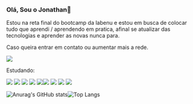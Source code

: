 ### Olá, Sou o Jonathan👋  
Estou na reta final do bootcamp da labenu e estou em busca de colocar tudo que aprendi / aprendendo em pratica, afinal se atualizar das tecnologias e aprender as novas nunca para.

Caso queira entrar em contato ou aumentar mais a rede.

[<img src="https://img.shields.io/badge/linkedin-%230077B5.svg?&style=for-the-badge&logo=linkedin&logoColor=white" />](https://www.linkedin.com/in/jonathan-andrade-b5b7a1189/) 

Estudando:

<img src="https://img.shields.io/badge/TypeScript-007ACC?style=for-the-badge&logo=typescript&logoColor=white" /> <img src="https://img.shields.io/badge/Node.js-339933?style=for-the-badge&logo=nodedotjs&logoColor=white"> <img src="https://img.shields.io/badge/Express.js-000000?style=for-the-badge&logo=express&logoColor=white"/> <img src="https://img.shields.io/badge/Postman-FF6C37?style=for-the-badge&logo=Postman&logoColor=white"/> <img src="https://img.shields.io/badge/MySQL-005C84?style=for-the-badge&logo=mysql&logoColor=white"/><img src="https://img.shields.io/badge/JavaScript-323330?style=for-the-badge&logo=javascript&logoColor=F7DF1E"/> <img src="https://img.shields.io/badge/CSS3-1572B6?style=for-the-badge&logo=css3&logoColor=white"> <img src="https://img.shields.io/badge/HTML5-E34F26?style=for-the-badge&logo=html5&logoColor=white"/> <img src="https://img.shields.io/badge/React-20232A?style=for-the-badge&logo=react&logoColor=61DAFB"/>

  
![Anurag's GitHub stats](https://github-readme-stats.vercel.app/api?username=sjonatask&show_icons=true&theme=radical)![Top Langs](https://github-readme-stats.vercel.app/api/top-langs/?username=sjonatask&layout=compact&theme=radical)
